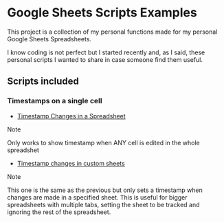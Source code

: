 # Google Sheets Scripts Examples

This project is a collection of my personal functions made for my personal Google Sheets Spreadsheets.

I know coding is not perfect but I started recently and, as I said, these personal scripts I wanted to share in case someone find them useful.

## Scripts included 

### Timestamps on a single cell

  * [Timestamp Changes in a Spreadsheet](TSChangesInSS)
> [!NOTE]
> Only works to show timestamp when ANY cell is edited in the whole spreadshet

  * [Timestamp changes in custom sheets](TSChangesInCustomSheets)	
> [!NOTE]
> This one is the same as the previous but only sets a timestamp when changes are made in a specified sheet. This is useful for bigger spreadsheets with multiple tabs, setting the sheet to be tracked and ignoring the rest of the spreadsheet.
